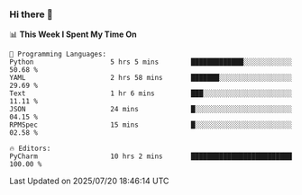 ### Hi there 👋

<!--
**asdf12303116/asdf12303116** is a ✨ _special_ ✨ repository because its `README.md` (this file) appears on your GitHub profile.

Here are some ideas to get you started:

- 🔭 I’m currently working on ...
- 🌱 I’m currently learning ...
- 👯 I’m looking to collaborate on ...
- 🤔 I’m looking for help with ...
- 💬 Ask me about ...
- 📫 How to reach me: ...
- 😄 Pronouns: ...
- ⚡ Fun fact: ...
-->

<!--START_SECTION:waka-->
📊 **This Week I Spent My Time On** 

```text
💬 Programming Languages: 
Python                   5 hrs 5 mins        █████████████░░░░░░░░░░░░   50.68 % 
YAML                     2 hrs 58 mins       ███████░░░░░░░░░░░░░░░░░░   29.69 % 
Text                     1 hr 6 mins         ███░░░░░░░░░░░░░░░░░░░░░░   11.11 % 
JSON                     24 mins             █░░░░░░░░░░░░░░░░░░░░░░░░   04.15 % 
RPMSpec                  15 mins             █░░░░░░░░░░░░░░░░░░░░░░░░   02.58 % 

🔥 Editors: 
PyCharm                  10 hrs 2 mins       █████████████████████████   100.00 % 
```


 Last Updated on 2025/07/20 18:46:14 UTC
<!--END_SECTION:waka-->
